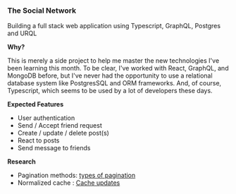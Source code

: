 ### The Social Network

Building a full stack web application using Typescript, GraphQL, Postgres and URQL

**Why?**

This is merely a side project to help me master the new technologies I've been learning this month. To be clear, I've worked with React, GraphQL, and MongoDB before, but I've never had the opportunity to use a relational database system like PostgresSQL and ORM frameworks. And, of course, Typescript, which seems to be used by a lot of developers these days.

**Expected Features**

- User authentication
- Send / Accept friend request
- Create / update / delete post(s)
- React to posts
- Send message to friends

**Research**

- Pagination methods: [types of pagination](https://slack.engineering/evolving-api-pagination-at-slack/#:~:text=Cursor%2Dbased%20pagination%20works%20by,results%20after%20the%20given%20pointer.&text=There%20is%20no%20concept%20of,jump%20to%20a%20specific%20page.)
- Normalized cache : [Cache updates](https://formidable.com/open-source/urql/docs/graphcache/cache-updates/)